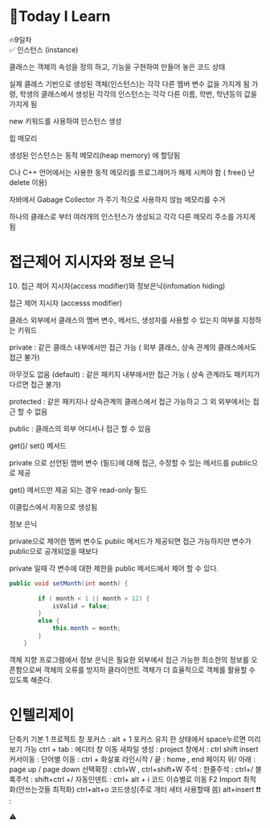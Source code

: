 
# 🎃Today I Learn  
🔥9일차  
✅
인스턴스 (instance)


클래스는 객체의 속성을 정의 하고, 기능을 구현하여 만들어 놓은 코드 상태


실제 클래스 기반으로 생성된 객체(인스턴스)는 각각 다른 멤버 변수 값을 가지게 됨
가령, 학생의 클래스에서 생성된 각각의 인스턴스는 각각 다른 이름, 학번, 학년등의 값을 가지게 됨


new 키워드를 사용하여 인스턴스 생성



힙 메모리


생성된 인스턴스는 동적 메모리(heap memory) 에 할당됨


C나 C++ 언어에서는 사용한 동적 메모리를 프로그래머가 해제 시켜야 함 ( free() 난 delete 이용)


자바에서 Gabage Collector 가 주기 적으로 사용하지 않늠 메모리를 수거


하나의 클래스로 부터 여러개의 인스턴스가 생성되고 각각 다른 메모리 주소를 가지게 됨

# 접근제어 지시자와 정보 은닉
10. 접근 제어 지시자(access modifier)와 정보은닉(infomation hiding)

접근 제어 지시자 (accesss modifier)


클래스 외부에서 클래스의 멤버 변수, 메서드, 생성자를 사용할 수 있는지 여부를 지정하는 키워드


private : 같은 클래스 내부에서만 접근 가능 ( 외부 클래스, 상속 관계의 클래스에서도 접근 불가)


아무것도 없음 (default) : 같은 패키지 내부에서만 접근 가능 ( 상속 관계라도 패키지가 다르면 접근 불가)


protected : 같은 패키지나 상속관계의 클래스에서 접근 가능하고 그 외 외부에서는 접근 할 수 없음


public : 클래스의 외부 어디서나 접근 할 수 있음



get()/ set() 메서드


private 으로 선언된 멤버 변수 (필드)에 대해 접근, 수정할 수 있는 메서드를 public으로 제공


get() 메서드만 제공 되는 경우 read-only 필드


이클립스에서 자동으로 생성됨



정보 은닉

private으로 제어한 멤버 변수도 public 메서드가 제공되면 접근 가능하지만 변수가 public으로 공개되었을 때보다

private 일때 각 변수에 대한 제한을 public 메서드에서 제어 할 수 있다.
```Java
public void setMonth(int month) {
		
		if ( month < 1 || month > 12) {
			isValid = false;
		}
		else {
			this.month = month;
		}
	}
```
객체 지향 프로그램에서 정보 은닉은 필요한 외부에서 접근 가능한 최소한의 정보를 오픈함으로써 객체의 오류를 방지하 클라이언트 객체가 더 효율적으로 객체를 활용할 수 있도록 해준다.


# 인텔리제이 
단축키 기본 1
프로젝트 창 포커스 : alt + 1
포커스 유지 한 상태에서 space누르면 미리보기 가능
ctrl + tab : 에디터 창 이동
새파일 생성 : 
    project 창에서 : ctrl shift insert
커서이동 : 
    단어별 이동 : ctrl +  화살표
    라인시작 / 끝 : home , end
    페이지 위/ 아래 : page up / page down
선택확장 : ctrl+W , ctrl+shift+W
주석 : 
    한줄주석 : ctrl+/
    블록주석 : shift+ctrl +/
자동인덴트 : 
    ctrl+ alt + i
코드 이슈별로 이동
F2
Import 최적화(안쓰는것들 최적화)
ctrl+alt+o
코드생성(주로 개터 새터 사용할때 씀)
alt+insert
❗️❗️ : 

⚠️







